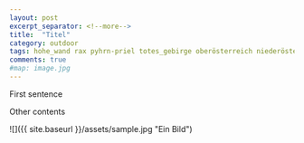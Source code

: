 ```yaml
---
layout: post
excerpt_separator: <!--more-->
title:  "Titel"
category: outdoor
tags: hohe_wand rax pyhrn-priel totes_gebirge oberösterreich niederösterreich klettersteig
comments: true
#map: image.jpg
---
```

First sentence

<!--more-->

Other contents

![]({{ site.baseurl }}/assets/sample.jpg "Ein Bild")
